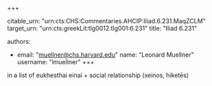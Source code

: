 +++


citable_urn: "urn:cts:CHS:Commentaries.AHCIP:Iliad.6.231.MaqZCLM"
target_urn: "urn:cts:greekLit:tlg0012.tlg001:6.231"
title: "Iliad 6.231"

authors:
- email: "muellner@chs.harvard.edu"
  name: "Leonard Muellner"
  username: "lmuellner"
+++

<p>in a list of eukhesthai einai + social relationship (xeinos, hiketēs)</p>